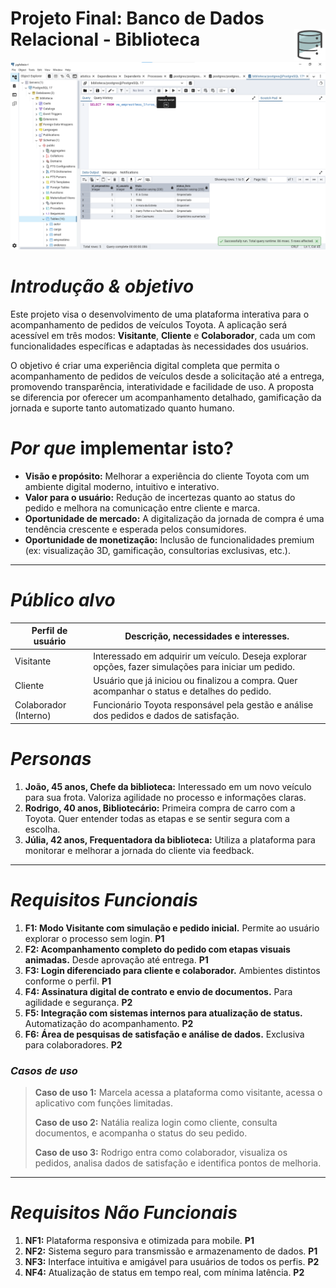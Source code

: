 # Projeto Final: Banco de Dados Relacional - Biblioteca <img src="img/icon_banco.png" width="10%" height="10%" align="right" valign="center"/> 

<img src="img/print_banco.png" />

# *Introdução & objetivo*

Este projeto visa o desenvolvimento de uma plataforma interativa para o acompanhamento de pedidos de veículos Toyota. A aplicação será acessível em três modos: **Visitante**, **Cliente** e **Colaborador**, cada um com funcionalidades específicas e adaptadas às necessidades dos usuários.

O objetivo é criar uma experiência digital completa que permita o acompanhamento de pedidos de veículos desde a solicitação até a entrega, promovendo transparência, interatividade e facilidade de uso. A proposta se diferencia por oferecer um acompanhamento detalhado, gamificação da jornada e suporte tanto automatizado quanto humano.

# *Por que* implementar isto?

- **Visão e propósito:** Melhorar a experiência do cliente Toyota com um ambiente digital moderno, intuitivo e interativo.
- **Valor para o usuário:** Redução de incertezas quanto ao status do pedido e melhora na comunicação entre cliente e marca.
- **Oportunidade de mercado:** A digitalização da jornada de compra é uma tendência crescente e esperada pelos consumidores.
- **Oportunidade de monetização:** Inclusão de funcionalidades premium (ex: visualização 3D, gamificação, consultorias exclusivas, etc.).

---

# ***Público alvo***

| Perfil de usuário     | Descrição, necessidades e interesses.                                                                |
|-----------------------|------------------------------------------------------------------------------------------------------|
| Visitante             | Interessado em adquirir um veículo. Deseja explorar opções, fazer simulações para iniciar um pedido. |
| Cliente               | Usuário que já iniciou ou finalizou a compra. Quer acompanhar o status e detalhes do pedido.         |
| Colaborador (Interno) | Funcionário Toyota responsável pela gestão e análise dos pedidos e dados de satisfação.              |

# *Personas*

1. **João, 45 anos, Chefe da biblioteca:** Interessado em um novo veículo para sua frota. Valoriza agilidade no processo e informações claras.
2. **Rodrigo, 40 anos, Bibliotecário:** Primeira compra de carro com a Toyota. Quer entender todas as etapas e se sentir segura com a escolha.
3. **Júlia, 42 anos, Frequentadora da biblioteca:** Utiliza a plataforma para monitorar e melhorar a jornada do cliente via feedback.

---

# *Requisitos Funcionais*

1. **F1: Modo Visitante com simulação e pedido inicial.** Permite ao usuário explorar o processo sem login. **P1**
2. **F2: Acompanhamento completo do pedido com etapas visuais animadas.** Desde aprovação até entrega. **P1**
3. **F3: Login diferenciado para cliente e colaborador.** Ambientes distintos conforme o perfil. **P1**
4. **F4: Assinatura digital de contrato e envio de documentos.** Para agilidade e segurança. **P2**
5. **F5: Integração com sistemas internos para atualização de status.** Automatização do acompanhamento. **P2**
6. **F6: Área de pesquisas de satisfação e análise de dados.** Exclusiva para colaboradores. **P2**

### *Casos de uso*

> **Caso de uso 1:** Marcela acessa a plataforma como visitante, acessa o aplicativo com funções limitadas.  
>
> **Caso de uso 2:** Natália realiza login como cliente, consulta documentos, e acompanha o status do seu pedido. 
>
> **Caso de uso 3:** Rodrigo entra como colaborador, visualiza os pedidos, analisa dados de satisfação e identifica pontos de melhoria.

---

# *Requisitos Não Funcionais*

1. **NF1:** Plataforma responsiva e otimizada para mobile. **P1**
2. **NF2:** Sistema seguro para transmissão e armazenamento de dados. **P1**
3. **NF3:** Interface intuitiva e amigável para usuários de todos os perfis. **P2**
4. **NF4:** Atualização de status em tempo real, com mínima latência. **P2**
